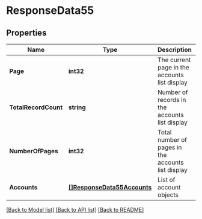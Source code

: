 # ResponseData55

## Properties
Name | Type | Description | Notes
------------ | ------------- | ------------- | -------------
**Page** | **int32** | The current page in the accounts list display | [default to null]
**TotalRecordCount** | **string** | Number of records in the accounts list display | [default to null]
**NumberOfPages** | **int32** | Total number of pages in the accounts list display | [default to null]
**Accounts** | [**[]ResponseData55Accounts**](ResponseData55_accounts.md) | List of account objects | [default to null]

[[Back to Model list]](../README.md#documentation-for-models) [[Back to API list]](../README.md#documentation-for-api-endpoints) [[Back to README]](../README.md)

